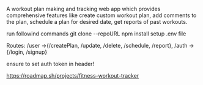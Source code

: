 A workout plan making and tracking web app which provides comprehensive features like create custom workout plan, add comments to the plan, schedule a plan 
for desired date, get reports of past workouts.


run followind commands 
git clone --repoURL
npm install
setup .env file

Routes:
/user ->{/createPlan, /update, /delete, /schedule, /report},
/auth ->{/login, /signup}

ensure to set auth token in header!

https://roadmap.sh/projects/fitness-workout-tracker
